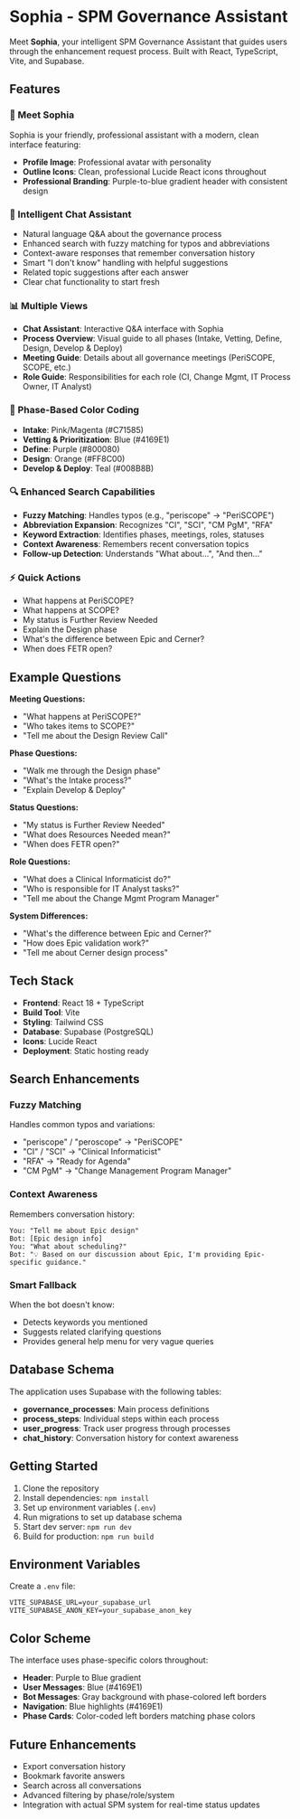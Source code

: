 # Sophia - SPM Governance Assistant

Meet **Sophia**, your intelligent SPM Governance Assistant that guides users through the enhancement request process. Built with React, TypeScript, Vite, and Supabase.

## Features

### 💬 Meet Sophia
Sophia is your friendly, professional assistant with a modern, clean interface featuring:
- **Profile Image**: Professional avatar with personality
- **Outline Icons**: Clean, professional Lucide React icons throughout
- **Professional Branding**: Purple-to-blue gradient header with consistent design

### 🤖 Intelligent Chat Assistant
- Natural language Q&A about the governance process
- Enhanced search with fuzzy matching for typos and abbreviations
- Context-aware responses that remember conversation history
- Smart "I don't know" handling with helpful suggestions
- Related topic suggestions after each answer
- Clear chat functionality to start fresh

### 📊 Multiple Views
- **Chat Assistant**: Interactive Q&A interface with Sophia
- **Process Overview**: Visual guide to all phases (Intake, Vetting, Define, Design, Develop & Deploy)
- **Meeting Guide**: Details about all governance meetings (PeriSCOPE, SCOPE, etc.)
- **Role Guide**: Responsibilities for each role (CI, Change Mgmt, IT Process Owner, IT Analyst)

### 🎨 Phase-Based Color Coding
- **Intake**: Pink/Magenta (#C71585)
- **Vetting & Prioritization**: Blue (#4169E1)
- **Define**: Purple (#800080)
- **Design**: Orange (#FF8C00)
- **Develop & Deploy**: Teal (#008B8B)

### 🔍 Enhanced Search Capabilities
- **Fuzzy Matching**: Handles typos (e.g., "periscope" → "PeriSCOPE")
- **Abbreviation Expansion**: Recognizes "CI", "SCI", "CM PgM", "RFA"
- **Keyword Extraction**: Identifies phases, meetings, roles, statuses
- **Context Awareness**: Remembers recent conversation topics
- **Follow-up Detection**: Understands "What about...", "And then..."

### ⚡ Quick Actions
- What happens at PeriSCOPE?
- What happens at SCOPE?
- My status is Further Review Needed
- Explain the Design phase
- What's the difference between Epic and Cerner?
- When does FETR open?

## Example Questions

**Meeting Questions:**
- "What happens at PeriSCOPE?"
- "Who takes items to SCOPE?"
- "Tell me about the Design Review Call"

**Phase Questions:**
- "Walk me through the Design phase"
- "What's the Intake process?"
- "Explain Develop & Deploy"

**Status Questions:**
- "My status is Further Review Needed"
- "What does Resources Needed mean?"
- "When does FETR open?"

**Role Questions:**
- "What does a Clinical Informaticist do?"
- "Who is responsible for IT Analyst tasks?"
- "Tell me about the Change Mgmt Program Manager"

**System Differences:**
- "What's the difference between Epic and Cerner?"
- "How does Epic validation work?"
- "Tell me about Cerner design process"

## Tech Stack

- **Frontend**: React 18 + TypeScript
- **Build Tool**: Vite
- **Styling**: Tailwind CSS
- **Database**: Supabase (PostgreSQL)
- **Icons**: Lucide React
- **Deployment**: Static hosting ready

## Search Enhancements

### Fuzzy Matching
Handles common typos and variations:
- "periscope" / "peroscope" → "PeriSCOPE"
- "CI" / "SCI" → "Clinical Informaticist"
- "RFA" → "Ready for Agenda"
- "CM PgM" → "Change Management Program Manager"

### Context Awareness
Remembers conversation history:
```
You: "Tell me about Epic design"
Bot: [Epic design info]
You: "What about scheduling?"
Bot: "💡 Based on our discussion about Epic, I'm providing Epic-specific guidance."
```

### Smart Fallback
When the bot doesn't know:
- Detects keywords you mentioned
- Suggests related clarifying questions
- Provides general help menu for very vague queries

## Database Schema

The application uses Supabase with the following tables:

- **governance_processes**: Main process definitions
- **process_steps**: Individual steps within each process
- **user_progress**: Track user progress through processes
- **chat_history**: Conversation history for context awareness

## Getting Started

1. Clone the repository
2. Install dependencies: `npm install`
3. Set up environment variables (`.env`)
4. Run migrations to set up database schema
5. Start dev server: `npm run dev`
6. Build for production: `npm run build`

## Environment Variables

Create a `.env` file:
```
VITE_SUPABASE_URL=your_supabase_url
VITE_SUPABASE_ANON_KEY=your_supabase_anon_key
```

## Color Scheme

The interface uses phase-specific colors throughout:
- **Header**: Purple to Blue gradient
- **User Messages**: Blue (#4169E1)
- **Bot Messages**: Gray background with phase-colored left borders
- **Navigation**: Blue highlights (#4169E1)
- **Phase Cards**: Color-coded left borders matching phase colors

## Future Enhancements

- Export conversation history
- Bookmark favorite answers
- Search across all conversations
- Advanced filtering by phase/role/system
- Integration with actual SPM system for real-time status updates
